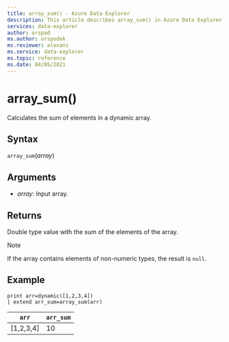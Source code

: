 ```yaml
---
title: array_sum() - Azure Data Explorer
description: This article describes array_sum() in Azure Data Explorer.
services: data-explorer
author: orspod
ms.author: orspodek
ms.reviewer: alexans
ms.service: data-explorer
ms.topic: reference
ms.date: 04/05/2021
---
```

# array_sum()

Calculates the sum of elements in a dynamic array.

## Syntax

`array_sum`(*array*)

## Arguments

* *array*: Input array.

## Returns

Double type value with the sum of the elements of the array.

> [!NOTE]
> If the array contains elements of non-numeric types, the result is `null`.


## Example

<!-- csl: https://help.kusto.windows.net:443/Samples -->
```kusto
print arr=dynamic([1,2,3,4]) 
| extend arr_sum=array_sum(arr)
```
|`arr`|`arr_sum`|
|---|---|
|[1,2,3,4]|10|
